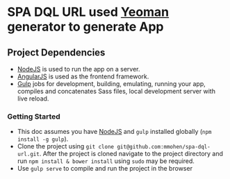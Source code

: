 # SPA DQL URL used [Yeoman](http://yeoman.io) generator to generate App

## Project Dependencies

* [NodeJS](https://nodejs.org/) is used to run the app on a server.
* [AngularJS](https://angularjs.org/) is used as the frontend framework.
* [Gulp](http://gulpjs.com/) jobs for development, building, emulating, running your app, compiles and concatenates Sass files, local development server with live reload.

### Getting Started

* This doc assumes you have [NodeJS](https://nodejs.org/en/download/) and `gulp` installed globally (`npm install -g gulp`).
* Clone the project using `git clone git@github.com:mmohen/spa-dql-url.git`. After the project is cloned navigate to the project directory and run `npm install & bower install` using `sudo` may be required.
* Use `gulp serve` to compile and run the project in the browser
